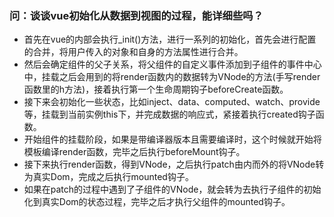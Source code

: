### 问：谈谈vue初始化从数据到视图的过程，能详细些吗？
- 首先在vue的内部会执行_init()方法，进行一系列的初始化，首先会进行配置的合并，将用户传入的对象和自身的方法属性进行合并。
- 然后会确定组件的父子关系，将父组件的自定义事件添加到子组件的事件中心中，挂载之后会用到的将render函数内的数据转为VNode的方法(手写render函数里的h方法)，接着执行第一个生命周期钩子beforeCreate函数。
- 接下来会初始化一些状态，比如inject、data、computed、watch、provide等，挂载到当前实例this下，并完成数据的响应式，紧接着执行created钩子函数。
- 开始组件的挂载阶段，如果是带编译器版本且需要编译时，这个时候就开始将模板编译render函数，完毕之后执行beforeMount钩子。
- 接下来执行render函数，得到VNode，之后执行patch由内而外的将VNode转为真实Dom，完成之后执行mounted钩子。
- 如果在patch的过程中遇到了子组件的VNode，就会转为去执行子组件的初始化到真实Dom的状态过程，完毕之后才执行父组件的mounted钩子。